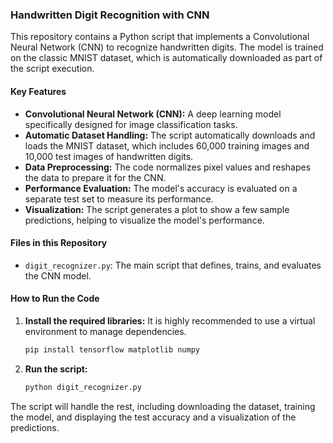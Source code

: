 ### Handwritten Digit Recognition with CNN

This repository contains a Python script that implements a Convolutional Neural Network (CNN) to recognize handwritten digits. The model is trained on the classic MNIST dataset, which is automatically downloaded as part of the script execution.

#### Key Features

  - **Convolutional Neural Network (CNN):** A deep learning model specifically designed for image classification tasks.
  - **Automatic Dataset Handling:** The script automatically downloads and loads the MNIST dataset, which includes 60,000 training images and 10,000 test images of handwritten digits.
  - **Data Preprocessing:** The code normalizes pixel values and reshapes the data to prepare it for the CNN.
  - **Performance Evaluation:** The model's accuracy is evaluated on a separate test set to measure its performance.
  - **Visualization:** The script generates a plot to show a few sample predictions, helping to visualize the model's performance.

#### Files in this Repository

  - `digit_recognizer.py`: The main script that defines, trains, and evaluates the CNN model.

#### How to Run the Code

1.  **Install the required libraries:**
    It is highly recommended to use a virtual environment to manage dependencies.

    ```bash
    pip install tensorflow matplotlib numpy
    ```

2.  **Run the script:**

    ```bash
    python digit_recognizer.py
    ```

The script will handle the rest, including downloading the dataset, training the model, and displaying the test accuracy and a visualization of the predictions.
